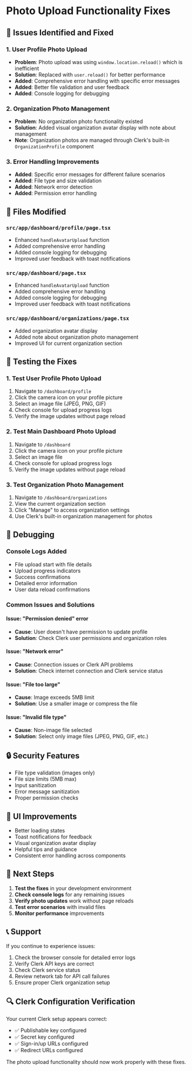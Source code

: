 # Photo Upload Functionality Fixes

## 🐛 **Issues Identified and Fixed**

### 1. **User Profile Photo Upload**
- **Problem**: Photo upload was using `window.location.reload()` which is inefficient
- **Solution**: Replaced with `user.reload()` for better performance
- **Added**: Comprehensive error handling with specific error messages
- **Added**: Better file validation and user feedback
- **Added**: Console logging for debugging

### 2. **Organization Photo Management**
- **Problem**: No organization photo functionality existed
- **Solution**: Added visual organization avatar display with note about management
- **Note**: Organization photos are managed through Clerk's built-in `OrganizationProfile` component

### 3. **Error Handling Improvements**
- **Added**: Specific error messages for different failure scenarios
- **Added**: File type and size validation
- **Added**: Network error detection
- **Added**: Permission error handling

## 🔧 **Files Modified**

### `src/app/dashboard/profile/page.tsx`
- Enhanced `handleAvatarUpload` function
- Added comprehensive error handling
- Added console logging for debugging
- Improved user feedback with toast notifications

### `src/app/dashboard/page.tsx`
- Enhanced `handleAvatarUpload` function
- Added comprehensive error handling
- Added console logging for debugging
- Improved user feedback with toast notifications

### `src/app/dashboard/organizations/page.tsx`
- Added organization avatar display
- Added note about organization photo management
- Improved UI for current organization section

## 🧪 **Testing the Fixes**

### 1. **Test User Profile Photo Upload**
1. Navigate to `/dashboard/profile`
2. Click the camera icon on your profile picture
3. Select an image file (JPEG, PNG, GIF)
4. Check console for upload progress logs
5. Verify the image updates without page reload

### 2. **Test Main Dashboard Photo Upload**
1. Navigate to `/dashboard`
2. Click the camera icon on your profile picture
3. Select an image file
4. Check console for upload progress logs
5. Verify the image updates without page reload

### 3. **Test Organization Photo Management**
1. Navigate to `/dashboard/organizations`
2. View the current organization section
3. Click "Manage" to access organization settings
4. Use Clerk's built-in organization management for photos

## 🐛 **Debugging**

### Console Logs Added
- File upload start with file details
- Upload progress indicators
- Success confirmations
- Detailed error information
- User data reload confirmations

### Common Issues and Solutions

#### Issue: "Permission denied" error
- **Cause**: User doesn't have permission to update profile
- **Solution**: Check Clerk user permissions and organization roles

#### Issue: "Network error" 
- **Cause**: Connection issues or Clerk API problems
- **Solution**: Check internet connection and Clerk service status

#### Issue: "File too large"
- **Cause**: Image exceeds 5MB limit
- **Solution**: Use a smaller image or compress the file

#### Issue: "Invalid file type"
- **Cause**: Non-image file selected
- **Solution**: Select only image files (JPEG, PNG, GIF, etc.)

## 🔒 **Security Features**

- File type validation (images only)
- File size limits (5MB max)
- Input sanitization
- Error message sanitization
- Proper permission checks

## 📱 **UI Improvements**

- Better loading states
- Toast notifications for feedback
- Visual organization avatar display
- Helpful tips and guidance
- Consistent error handling across components

## 🚀 **Next Steps**

1. **Test the fixes** in your development environment
2. **Check console logs** for any remaining issues
3. **Verify photo updates** work without page reloads
4. **Test error scenarios** with invalid files
5. **Monitor performance** improvements

## 📞 **Support**

If you continue to experience issues:
1. Check the browser console for detailed error logs
2. Verify Clerk API keys are correct
3. Check Clerk service status
4. Review network tab for API call failures
5. Ensure proper Clerk organization setup

## 🔍 **Clerk Configuration Verification**

Your current Clerk setup appears correct:
- ✅ Publishable key configured
- ✅ Secret key configured  
- ✅ Sign-in/up URLs configured
- ✅ Redirect URLs configured

The photo upload functionality should now work properly with these fixes.
